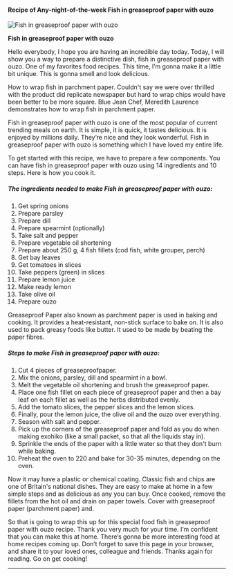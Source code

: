             

#### Recipe of Any-night-of-the-week Fish in greaseproof paper with ouzo

![Fish in greaseproof paper with ouzo](https://img-global.cpcdn.com/recipes/a081fd21ea0647cb35e4527395496cde/751x532cq70/fish-in-greaseproof-paper-with-ouzo-recipe-main-photo.jpg)

**Fish in greaseproof paper with ouzo**

Hello everybody, I hope you are having an incredible day today. Today, I will show you a way to prepare a distinctive dish, fish in greaseproof paper with ouzo. One of my favorites food recipes. This time, I’m gonna make it a little bit unique. This is gonna smell and look delicious.

How to wrap fish in parchment paper. Couldn't say we were over thrilled with the product did replicate newspaper but hard to wrap chips would have been better to be more square. Blue Jean Chef, Meredith Laurence demonstrates how to wrap fish in parchment paper.

Fish in greaseproof paper with ouzo is one of the most popular of current trending meals on earth. It is simple, it is quick, it tastes delicious. It is enjoyed by millions daily. They’re nice and they look wonderful. Fish in greaseproof paper with ouzo is something which I have loved my entire life.

To get started with this recipe, we have to prepare a few components. You can have fish in greaseproof paper with ouzo using 14 ingredients and 10 steps. Here is how you cook it.

##### The ingredients needed to make Fish in greaseproof paper with ouzo:

1.  Get spring onions
2.  Prepare parsley
3.  Prepare dill
4.  Prepare spearmint (optionally)
5.  Take salt and pepper
6.  Prepare vegetable oil shortening
7.  Prepare about 250 g, 4 fish fillets (cod fish, white grouper, perch)
8.  Get bay leaves
9.  Get tomatoes in slices
10.  Take peppers (green) in slices
11.  Prepare lemon juice
12.  Make ready lemon
13.  Take olive oil
14.  Prepare ouzo

Greaseproof Paper also known as parchment paper is used in baking and cooking. It provides a heat-resistant, non-stick surface to bake on. It is also used to pack greasy foods like butter. It used to be made by beating the paper fibres.

##### Steps to make Fish in greaseproof paper with ouzo:

1.  Cut 4 pieces of greaseproofpaper.
2.  Mix the onions, parsley, dill and spearmint in a bowl.
3.  Melt the vegetable oil shortening and brush the greaseproof paper.
4.  Place one fish fillet on each piece of greaseproof paper and then a bay leaf on each fillet as well as the herbs distributed evenly.
5.  Add the tomato slices, the pepper slices and the lemon slices.
6.  Finally, pour the lemon juice, the olive oil and the ouzo over everything.
7.  Season with salt and pepper.
8.  Pick up the corners of the greaseproof paper and fold as you do when making exohiko (like a small packet, so that all the liquids stay in).
9.  Sprinkle the ends of the paper with a little water so that they don't burn while baking.
10.  Preheat the oven to 220 and bake for 30-35 minutes, dependng on the oven.

Now it may have a plastic or chemical coating. Classic fish and chips are one of Britain's national dishes. They are easy to make at home in a few simple steps and as delicious as any you can buy. Once cooked, remove the fillets from the hot oil and drain on paper towels. Cover with greaseproof paper (parchment paper) and.

So that is going to wrap this up for this special food fish in greaseproof paper with ouzo recipe. Thank you very much for your time. I’m confident that you can make this at home. There’s gonna be more interesting food at home recipes coming up. Don’t forget to save this page in your browser, and share it to your loved ones, colleague and friends. Thanks again for reading. Go on get cooking!

* * *